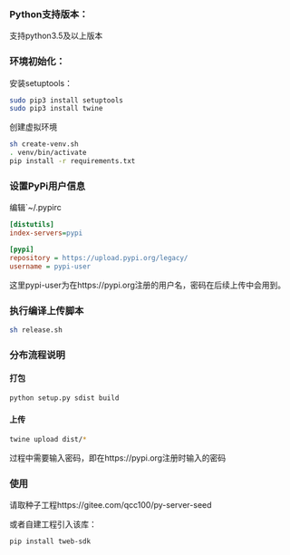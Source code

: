 
### Python支持版本：
支持python3.5及以上版本

### 环境初始化：
安装setuptools：
```bash
sudo pip3 install setuptools
sudo pip3 install twine
```

创建虚拟环境
```bash
sh create-venv.sh
. venv/bin/activate
pip install -r requirements.txt
```

### 设置PyPi用户信息
编辑`~/.pypirc
```ini
[distutils]
index-servers=pypi

[pypi]
repository = https://upload.pypi.org/legacy/
username = pypi-user
```
这里pypi-user为在https://pypi.org注册的用户名，密码在后续上传中会用到。

### 执行编译上传脚本
```bash
sh release.sh
```

### 分布流程说明

#### 打包
```bash
python setup.py sdist build
```

#### 上传
```bash
twine upload dist/*
```
过程中需要输入密码，即在https://pypi.org注册时输入的密码

### 使用
请取种子工程https://gitee.com/qcc100/py-server-seed

或者自建工程引入该库：
```bash
pip install tweb-sdk
```


